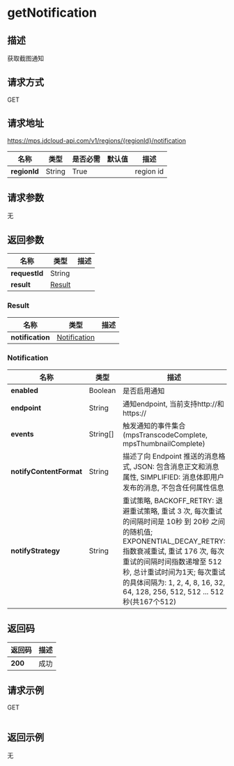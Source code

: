 # getNotification


## 描述
获取截图通知

## 请求方式
GET

## 请求地址
https://mps.jdcloud-api.com/v1/regions/{regionId}/notification

|名称|类型|是否必需|默认值|描述|
|---|---|---|---|---|
|**regionId**|String|True||region id|

## 请求参数
无


## 返回参数
|名称|类型|描述|
|---|---|---|
|**requestId**|String||
|**result**|[Result](##Result)||


### <a name="Result">Result</a>
|名称|类型|描述|
|---|---|---|
|**notification**|[Notification](##Notification)||
### <a name="Notification">Notification</a>
|名称|类型|描述|
|---|---|---|
|**enabled**|Boolean|是否启用通知|
|**endpoint**|String|通知endpoint, 当前支持http://和https://|
|**events**|String[]|触发通知的事件集合 (mpsTranscodeComplete, mpsThumbnailComplete)|
|**notifyContentFormat**|String|描述了向 Endpoint 推送的消息格式, JSON: 包含消息正文和消息属性, SIMPLIFIED: 消息体即用户发布的消息, 不包含任何属性信息|
|**notifyStrategy**|String|重试策略, BACKOFF_RETRY: 退避重试策略, 重试 3 次, 每次重试的间隔时间是 10秒 到 20秒 之间的随机值; EXPONENTIAL_DECAY_RETRY: 指数衰减重试, 重试 176 次, 每次重试的间隔时间指数递增至 512秒, 总计重试时间为1天; 每次重试的具体间隔为: 1, 2, 4, 8, 16, 32, 64, 128, 256, 512, 512 ... 512 秒(共167个512)|

## 返回码
|返回码|描述|
|---|---|
|**200**|成功|

## 请求示例
GET
```

```

## 返回示例
无
